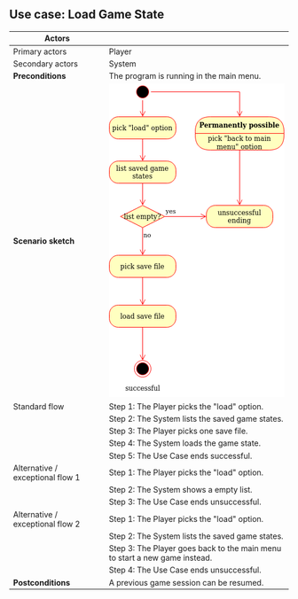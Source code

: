 ## Use case: Load Game State

| **Actors**                       |        |
| -------------------------------- | ------ |
| Primary actors                   | Player       |
| Secondary actors                 | System       |
| **Preconditions**                |  The program is running in the main menu.   |
| **Scenario sketch**              | ![flow chart: load](/Use%20Cases/imgs/load.png)       |
| Standard flow                    | Step 1: The Player picks the "load" option. |
|                                  | Step 2: The System lists the saved game states. |
|                                  | Step 3: The Player picks one save file. |
|                                  | Step 4: The System loads the game state.  |
|                                  | Step 5: The Use Case ends successful.  |
| Alternative / exceptional flow 1 | Step 1: The Player picks the "load" option. |
|                                  | Step 2: The System shows a empty list.   |
|                                  | Step 3: The Use Case ends unsuccessful.    |
| Alternative / exceptional flow 2 | Step 1: The Player picks the "load" option.   |
|                                  | Step 2: The System lists the saved game states.   |
|                                  | Step 3: The Player goes back to the main menu to start a new game instead.    |
|                                  | Step 4: The Use Case ends unsuccessful.    |
| **Postconditions**               | A previous game session can be resumed.        |
